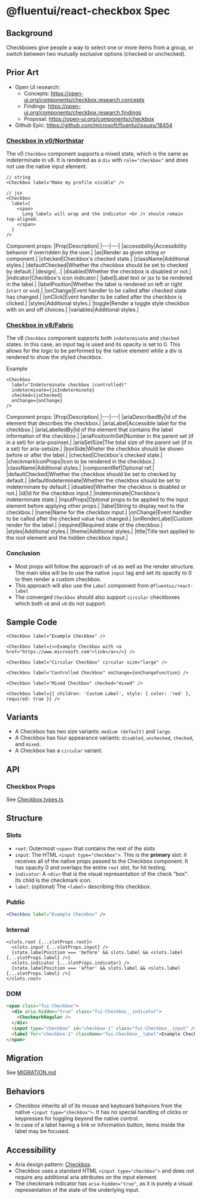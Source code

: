 # @fluentui/react-checkbox Spec

## Background

Checkboxes give people a way to select one or more items from a group, or switch between
two mutually exclusive options (checked or unchecked).

## Prior Art

- Open UI research:
  - Concepts: https://open-ui.org/components/checkbox.research.concepts
  - Findings: https://open-ui.org/components/checkbox.research.findings
  - Proposal: https://open-ui.org/components/checkbox
- Github Epic: https://github.com/microsoft/fluentui/issues/18454

### [Checkbox in v0/Northstar](https://fluentsite.z22.web.core.windows.net/0.56.0/components/checkbox/definition)

The v0 `Checkbox` component supports a mixed state, which is the same as indeterminate in v8. It is rendered as a `div` with `role="checkbox"` and does not use the native input element.

```tsx
// string
<Checkbox label="Make my profile visible" />

// jsx
<Checkbox
  label={
    <span>
      Long labels will wrap and the indicator <br /> should remain top-aligned.
    </span>
  }
/>
```

Component props:
|Prop|Description|
|---|---|
|accessibility|Accessibility behavior if overridden by the user.|
|as|Render as given string or component.|
|checked|Checkbox's checked state.|
|className|Additional styles.|
|defaultChecked|Whether the checkbox should be set to checked by default.|
|design|...|
|disabled|Whether the checkbox is disabled or not.|
|indicator|Checkbox's icon indicator.|
|label|Label text or jsx to be rendered in the label.|
|labelPosition|Whether the label is rendered on left or right (`start` or `end`).|
|onChange|Event handler to be called after checked state has changed.|
|onClick|Event handler to be called after the checkbox is clicked.|
|styles|Additional styles.|
|toggle|Render a toggle style checkbox with on and off choices.|
|variables|Additional styles.|

### [Checkbox in v8/Fabric](https://developer.microsoft.com/en-us/fluentui#/controls/web/checkbox)

The v8 `Checkbox` component supports both `indeterminate` and `checked` states. In this case, an input tag is used and its opacity is set to 0. This allows for the logic to be performed by the native element while a div is rendered to show the styled checkbox.

Example

```tsx
<Checkbox
  label="Indeterminate checkbox (controlled)"
  indeterminate={isIndeterminate}
  checked={isChecked}
  onChange={onChange}
/>
```

Component props:
|Prop|Description|
|---|---|
|ariaDescribedBy|Id of the element that describes the checkbox.|
|ariaLabel|Accessible label for the checkbox.|
|ariaLabelledBy|Id of the element that contains the label information of the checkbox.|
|ariaPositionInSet|Number in the parent set (if in a set) for aria-posinset.|
|ariaSetSize|The total size of the parent set (if in a set) for aria-setsize.|
|boxSide|Wheter the checkbox should be shown before or after the label.|
|checked|Checkbox's checked state.|
|checkmarkIconProps|Icon to be rendered in the checkbox.|
|className|Additional styles.|
|componentRef|Optional ref.|
|defaultChecked|Whether the checkbox should be set to checked by default.|
|defaultIndeterminate|Whether the checkbox should be set to indeterminate by default.|
|disabled|Whether the checkbox is disabled or not.|
|id|Id for the checkbox input.|
|indeterminate|Checkbox's indeterminate state.|
|inputProps|Optional props to be applied to the input element before applying other props.|
|label|String to display next to the checkbox.|
|name|Name for the checkbox input.|
|onChange|Event handler to be called after the checked value has changed.|
|onRenderLabel|Custom render for the label.|
|required|Required state of the checkbox.|
|styles|Additional styles.|
|theme|Additional styles.|
|title|Title text applied to the root element and the hidden checkbox input.|

### Conclusion

- Most props will follow the approach of `v8` as well as the render structure. The main idea will be to use the native `input` tag and set its opacity to 0 to then render a custom checkbox.
- This approach will also use the `Label` component from `@fluentui/react-label`
- The converged `Checkbox` should also support `circular` checkboxes which both `v8` and `v0` do not support.

## Sample Code

```tsx
<Checkbox label="Example Checkbox" />

<Checkbox label={<>Example Checkbox with <a href="https://www.microsoft.com">link</a></>} />

<Checkbox label="Circular Checkbox" circular size="large" />

<Checkbox label="Controlled Checkbox" onChange={onChangeFunction} />

<Checkbox label="Mixed Checkbox" checked="mixed" />

<Checkbox label={{ children: 'Custom Label', style: { color: 'red' }, required: true }} />
```

## Variants

- A Checkbox has two size variants: `medium (default)` and `large`.
- A Checkbox has four appearance variants: `disabled`, `unchecked`, `checked`, and `mixed`.
- A Checkbox has a `circular` variant.

## API

### Checkbox Props

See [Checkbox.types.ts](./src/components/Checkbox/Checkbox.types.ts)

## Structure

### Slots

- `root`: Outermost `<span>` that contains the rest of the slots
- `input`: The HTML `<input type="checkbox">`. This is the **primary** slot: it receives all of the native props passed to the
  Checkbox component. It has opacity 0 and overlaps the entire `root` slot, for hit testing.
- `indicator`: A `<div>` that is the visual representation of the check "box". Its child is the checkmark icon.
- `label`: (optional) The `<label>` describing this checkbox.

### **Public**

```jsx
<Checkbox label="Example Checkbox" />
```

### **Internal**

```tsx
<slots.root {...slotProps.root}>
  <slots.input {...slotProps.input} />
  {state.labelPosition === 'before' && slots.label && <slots.label {...slotProps.label} />}
  <slots.indicator {...slotProps.indicator} />
  {state.labelPosition === 'after' && slots.label && <slots.label {...slotProps.label} />}
</slots.root>
```

### **DOM**

```html
<span class="fui-Checkbox">
  <div aria-hidden="true" class="fui-Checkbox__indicator">
    <CheckmarkRegular />
  </div>
  <input type="checkbox" id="checkbox-1" class="fui-Checkbox__input" />
  <label for="checkbox-1" className="fui-Checkbox__label">Example Checkbox</label>
</span>
```

## Migration

See [MIGRATION.md](MIGRATION.md)

## Behaviors

- Checkbox inherits all of its mouse and keyboard behaviors from the native `<input type="checkbox">`. It has no special handling of clicks or keypresses for toggling beyond the native control.
- In case of a label having a link or information button, items inside the label may be focused.

## Accessibility

- Aria design pattern: [Checkbox](https://www.w3.org/TR/wai-aria-practices-1.2/#checkbox).
- Checkbox uses a standard HTML `<input type="checkbox">` and does not require any additional aria attributes on the input element.
- The checkmark indicator has `aria-hidden="true"`, as it is purely a visual representation of the state of the underlying input.
